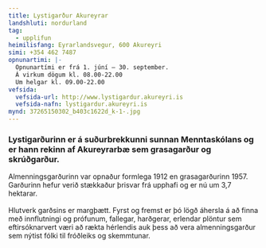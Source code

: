 ```yaml
---
title: Lystigarður Akureyrar
landshluti: nordurland
tag:
  - upplifun
heimilisfang: Eyrarlandsvegur, 600 Akureyri
simi: +354 462 7487
opnunartimi: |-
  Opnunartími er frá 1. júní – 30. september.
  Á virkum dögum kl. 08.00-22.00
  Um helgar kl. 09.00-22.00
vefsida:
  vefsida-url: http://www.lystigardur.akureyri.is
  vefsida-nafn: lystigardur.akureyri.is
mynd: 37265150302_b403c1622d_k-1-.jpg
---
```

### Lystigarðurinn er á suðurbrekkunni sunnan Menntaskólans og er hann rekinn af Akureyrarbæ sem grasagarður og skrúðgarður.

Almenningsgarðurinn var opnaður formlega 1912 en grasagarðurinn 1957. Garðurinn hefur verið stækkaður þrisvar frá upphafi og er nú um 3,7 hektarar.\
\
Hlutverk garðsins er margþætt. Fyrst og fremst er þó lögð áhersla á að finna með innflutningi og prófunum, fallegar, harðgerar, erlendar plöntur sem eftirsóknarvert væri að rækta hérlendis auk þess að vera almenningsgarður sem nýtist fólki til fróðleiks og skemmtunar.